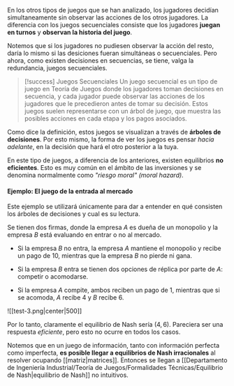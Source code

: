
En los otros tipos de juegos que se han analizado, los jugadores decidían simultaneamente sin observar las acciones de los otros jugadores. La diferencia con los juegos secuenciales consiste que los jugadores **juegan en turnos** y **observan la historia del juego**. 

Notemos que si los jugadores no pudiesen observar la acción del resto, daría lo mismo si las desiciones fueran simultáneas o secuenciales. Pero ahora, como existen decisiones en secuencias, se tiene, valga la redundancia, juegos secuenciales. 

>[!success] Juegos Secuenciales
>Un juego secuencial es un tipo de juego en Teoría de Juegos donde los jugadores toman decisiones en secuencia, y cada jugador puede observar las acciones de los jugadores que le precedieron antes de tomar su decisión. Estos juegos suelen representarse con un árbol de juego, que muestra las posibles acciones en cada etapa y los pagos asociados.

Como dice la definición, estos juegos se visualizan a través de **árboles de decisiones**. Por esto mismo, la forma de ver los juegos es pensar *hacia adelante*, en la decisión que hará el otro posterior a la tuya. 

En este tipo de juegos, a diferencia de los anteriores, existen equilibrios **no eficientes**. Esto es muy común en el ámbito de las inversiones y se denomina normalmente como *"riesgo moral" (moral hazard)*. 

#### Ejemplo: El juego de la entrada al mercado 

Este ejemplo se utilizará únicamente para dar a entender en qué consisten los árboles de decisiones y cual es su lectura. 

Se tienen dos firmas, donde la empresa $A$ es dueña de un monopolio y la empresa $B$ está evaluando en entrar o no al mercado. 

- Si la empresa $B$ no entra, la empresa $A$ mantiene el monopolio y recibe un pago de 10, mientras que la empresa $B$ no pierde ni gana. 

- Si la empresa $B$ entra se tienen dos opciones de réplica por parte de $A$: competir o acomodarse. 

- Si la empresa $A$ compite, ambos reciben un pago de $1$, mientras que si se acomoda, $A$ recibe $4$ y $B$ recibe $6$. 

![[test-3.png|center|500]]


Por lo tanto, claramente el equilibrio de Nash sería $(4,6)$. Pareciera ser una respuesta *eficiente*, pero esto no ocurre en todos los casos. 

Notemos que en un juego de información, tanto con información perfecta como imperfecta, **es posible llegar a equilibrios de Nash irracionales** al resolver ocupando [[matriz|matrices]]. Entonces se llegan a [[Departamento de Ingeniería Industrial/Teoría de Juegos/Formalidades Técnicas/Equilibrio de Nash|equilibrio de Nash]] no intuitivos. 